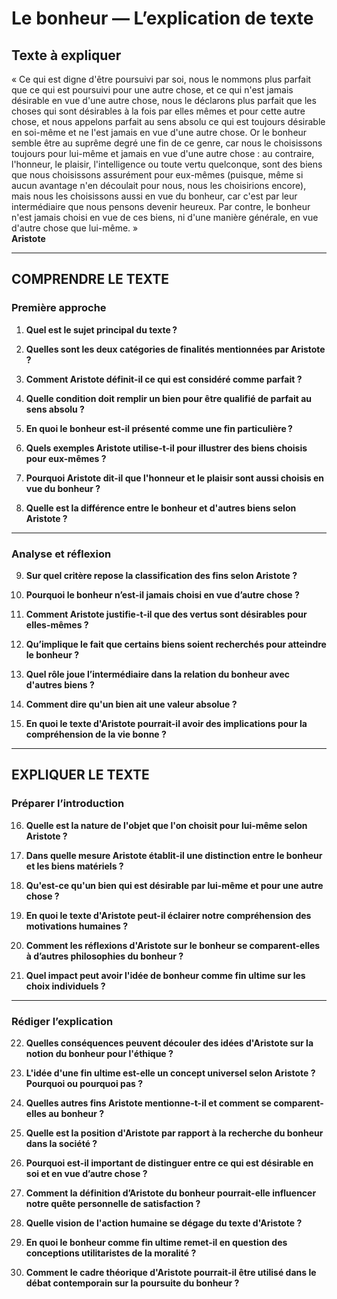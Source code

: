 # Le bonheur — L’explication de texte

## Texte à expliquer
« Ce qui est digne d'être poursuivi par soi, nous le nommons plus parfait que ce qui est poursuivi pour une autre chose, et ce qui n'est jamais désirable en vue d'une autre chose, nous le déclarons plus parfait que les choses qui sont désirables à la fois par elles mêmes et pour cette autre chose, et nous appelons parfait au sens absolu ce qui est toujours désirable en soi-même et ne l'est jamais en vue d'une autre chose. Or le bonheur semble être au suprême degré une fin de ce genre, car nous le choisissons toujours pour lui-même et jamais en vue d'une autre chose : au contraire, l'honneur, le plaisir, l'intelligence ou toute vertu quelconque, sont des biens que nous choisissons assurément pour eux-mêmes (puisque, même si aucun avantage n'en découlait pour nous, nous les choisirions encore), mais nous les choisissons aussi en vue du bonheur, car c'est par leur intermédiaire que nous pensons devenir heureux. Par contre, le bonheur n'est jamais choisi en vue de ces biens, ni d'une manière générale, en vue d'autre chose que lui-même. »<br/><b>Aristote</b>

---

## COMPRENDRE LE TEXTE

### Première approche

1. **Quel est le sujet principal du texte ?**

2. **Quelles sont les deux catégories de finalités mentionnées par Aristote ?**

3. **Comment Aristote définit-il ce qui est considéré comme parfait ?**

4. **Quelle condition doit remplir un bien pour être qualifié de parfait au sens absolu ?**

5. **En quoi le bonheur est-il présenté comme une fin particulière ?**

6. **Quels exemples Aristote utilise-t-il pour illustrer des biens choisis pour eux-mêmes ?**

7. **Pourquoi Aristote dit-il que l'honneur et le plaisir sont aussi choisis en vue du bonheur ?**

8. **Quelle est la différence entre le bonheur et d'autres biens selon Aristote ?**

---

### Analyse et réflexion

9. **Sur quel critère repose la classification des fins selon Aristote ?**

10. **Pourquoi le bonheur n’est-il jamais choisi en vue d’autre chose ?**

11. **Comment Aristote justifie-t-il que des vertus sont désirables pour elles-mêmes ?**

12. **Qu’implique le fait que certains biens soient recherchés pour atteindre le bonheur ?**

13. **Quel rôle joue l’intermédiaire dans la relation du bonheur avec d'autres biens ?**

14. **Comment dire qu'un bien ait une valeur absolue ?**

15. **En quoi le texte d'Aristote pourrait-il avoir des implications pour la compréhension de la vie bonne ?**

---

## EXPLIQUER LE TEXTE

### Préparer l’introduction

16. **Quelle est la nature de l'objet que l'on choisit pour lui-même selon Aristote ?**

17. **Dans quelle mesure Aristote établit-il une distinction entre le bonheur et les biens matériels ?**

18. **Qu'est-ce qu'un bien qui est désirable par lui-même et pour une autre chose ?**

19. **En quoi le texte d'Aristote peut-il éclairer notre compréhension des motivations humaines ?**

20. **Comment les réflexions d'Aristote sur le bonheur se comparent-elles à d’autres philosophies du bonheur ?**

21. **Quel impact peut avoir l'idée de bonheur comme fin ultime sur les choix individuels ?**

---

### Rédiger l’explication

22. **Quelles conséquences peuvent découler des idées d'Aristote sur la notion du bonheur pour l'éthique ?**

23. **L'idée d'une fin ultime est-elle un concept universel selon Aristote ? Pourquoi ou pourquoi pas ?**

24. **Quelles autres fins Aristote mentionne-t-il et comment se comparent-elles au bonheur ?**

25. **Quelle est la position d'Aristote par rapport à la recherche du bonheur dans la société ?**

26. **Pourquoi est-il important de distinguer entre ce qui est désirable en soi et en vue d’autre chose ?**

27. **Comment la définition d’Aristote du bonheur pourrait-elle influencer notre quête personnelle de satisfaction ?**

28. **Quelle vision de l'action humaine se dégage du texte d'Aristote ?**

29. **En quoi le bonheur comme fin ultime remet-il en question des conceptions utilitaristes de la moralité ?**

30. **Comment le cadre théorique d'Aristote pourrait-il être utilisé dans le débat contemporain sur la poursuite du bonheur ?**